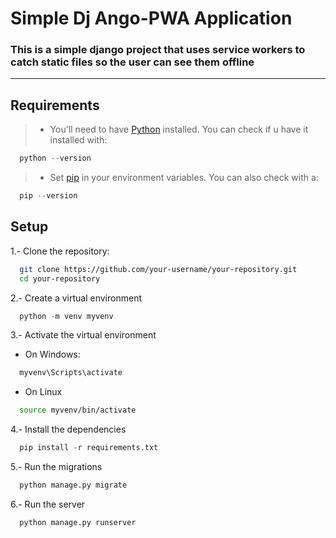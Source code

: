 
# Simple Dj Ango-PWA Application

### This is a simple django project that uses service workers to catch static files so the user can see them offline

***

## Requirements

> - You'll need to have [Python](https://www.python.org/downloads/) installed.
    You can check if u have it installed with:

```python
  python --version
```

> - Set [pip](https://pypi.org/project/pip/) in your environment variables.
    You can also check with a:

```python
  pip --version
```

## Setup

1.- Clone the repository:

```bash
  git clone https://github.com/your-username/your-repository.git
  cd your-repository
```

2.- Create a virtual environment

```python
  python -m venv myvenv
```

3.- Activate the virtual environment

  - On Windows:
  ```powershell
    myvenv\Scripts\activate
  ```

  - On Linux
  ```bash
    source myvenv/bin/activate
  ```

4.- Install the dependencies

```python
  pip install -r requirements.txt
```

5.- Run the migrations

```python
  python manage.py migrate
```

6.- Run the server

```python
  python manage.py runserver
```
